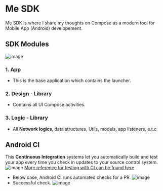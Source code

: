 # Me SDK
Me SDK is where I share my thoughts on Compose as a modern tool for Mobile App (Android) developement.


## SDK Modules
![image](https://user-images.githubusercontent.com/32324500/221407632-01d2e91d-7bc2-4c23-8c03-159853af0047.png)
### 1. App
- This is the base application which contains the launcher.

### 2. Design - Library
- Contains all UI Compose activities.

### 3. Logic - Library
- All **Network logics**, data structures, Utils, models, app listeners, e.t.c

## Android CI
This **Continuous Integration** systems let you automatically build and test your app every time you check in updates to your source control system. 
![image](https://user-images.githubusercontent.com/32324500/227774114-484df143-0aac-4803-834c-7902d18c0e67.png)
[More reference for testing with CI can be found here](https://firebase.google.com/docs/test-lab/android/continuous)
- Below case, Android CI runs automated checks for a PR.
![image](https://user-images.githubusercontent.com/32324500/227779223-a5e716a2-3597-40b9-8523-c4a255d3bd6b.png)
- Successful check.
![image](https://user-images.githubusercontent.com/32324500/227779507-961e8dbd-0c72-4307-9571-23b3487d2a92.png)

